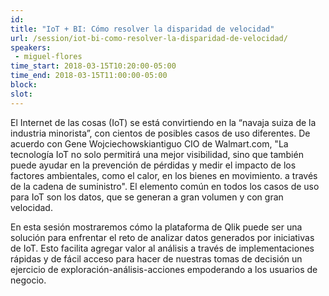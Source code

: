 ```yaml
---
id: 
title: "IoT + BI: Cómo resolver la disparidad de velocidad"
url: /session/iot-bi-como-resolver-la-disparidad-de-velocidad/
speakers:
 - miguel-flores
time_start: 2018-03-15T10:20:00-05:00
time_end: 2018-03-15T11:00:00-05:00
block: 
slot: 
---
```


El Internet de las cosas (IoT) se está convirtiendo en la “navaja suiza de la industria minorista”, con cientos de posibles casos de uso diferentes. De acuerdo con Gene Wojciechowskiantiguo CIO de Walmart.com, "La tecnología IoT no solo permitirá una mejor visibilidad, sino que también puede ayudar en la prevención de pérdidas y medir el impacto de los factores ambientales, como el calor, en los bienes en movimiento. a través de la cadena de suministro". El elemento común en todos los casos de uso para IoT son los datos, que se generan a gran volumen y con gran velocidad.

En esta sesión mostraremos cómo la plataforma de Qlik puede ser una solución para enfrentar el reto de analizar datos generados por iniciativas de IoT. Esto facilita agregar valor al análisis a través de implementaciones rápidas y de fácil acceso para hacer de nuestras tomas de decisión un ejercicio de exploración-análisis-acciones empoderando a los usuarios de negocio.